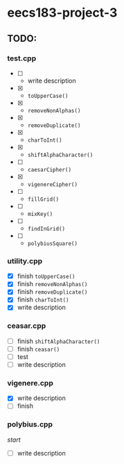 # eecs183-project-3

## TODO:
### test.cpp
- [ ] - write description
- [x] - `toUpperCase()`
- [x] - `removeNonAlphas()`
- [x] - `removeDuplicate()`
- [x] - `charToInt()`
- [x] - `shiftAlphaCharacter()`
- [ ] - `caesarCipher()`
- [x] - `vigenereCipher()`
- [ ] - `fillGrid()`
- [ ] - `mixKey()`
- [ ] - `findInGrid()`
- [ ] - `polybiusSquare()`
### utility.cpp
- [x] finish `toUpperCase()`
- [x] finish `removeNonAlphas()`
- [x] finish `removeDuplicate()`
- [x] finish `charToInt()`
- [x] write description
### ceasar.cpp
- [ ] finish `shiftAlphaCharacter()`
- [ ] finish `ceasar()`
- [ ] test
- [ ] write description
### vigenere.cpp
- [x] write description
- [ ] finish
### polybius.cpp
_start_
- [ ] write description
